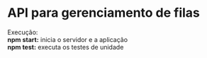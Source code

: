 # API para gerenciamento de filas

Execução:<br>
<b>npm start:</b> inicia o servidor e a aplicação<br>
<b>npm test:</b> executa os testes de unidade
